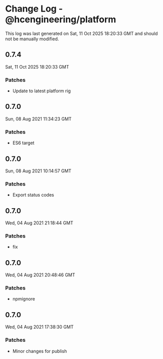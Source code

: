# Change Log - @hcengineering/platform

This log was last generated on Sat, 11 Oct 2025 18:20:33 GMT and should not be manually modified.

## 0.7.4
Sat, 11 Oct 2025 18:20:33 GMT

### Patches

- Update to latest platform rig

## 0.7.0
Sun, 08 Aug 2021 11:34:23 GMT

### Patches

- ES6 target

## 0.7.0
Sun, 08 Aug 2021 10:14:57 GMT

### Patches

- Export status codes

## 0.7.0
Wed, 04 Aug 2021 21:18:44 GMT

### Patches

- fix

## 0.7.0
Wed, 04 Aug 2021 20:48:46 GMT

### Patches

- npmignore

## 0.7.0
Wed, 04 Aug 2021 17:38:30 GMT

### Patches

- Minor changes for publish

